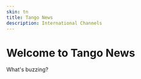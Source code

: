 ```yaml
---
skin: tn
title: Tango News
description: International Channels
---
```


# Welcome to Tango News

What's buzzing?
